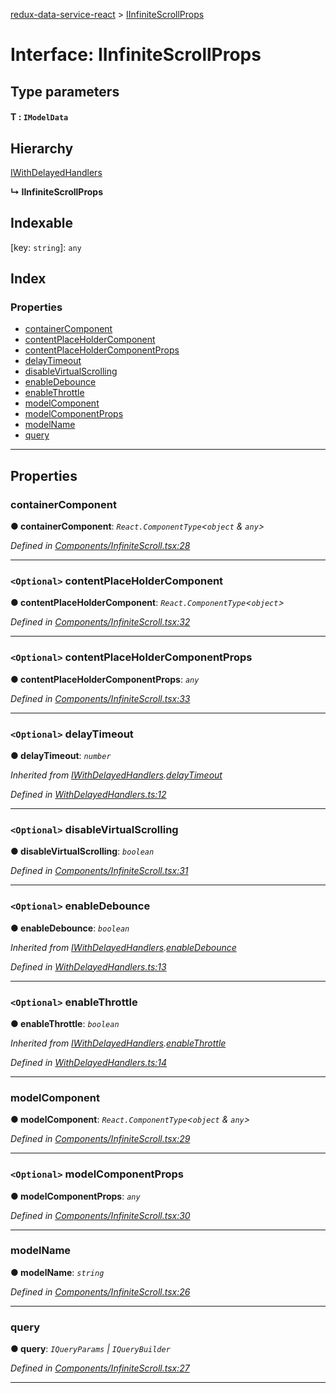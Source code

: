 [redux-data-service-react](../README.md) > [IInfiniteScrollProps](../interfaces/iinfinitescrollprops.md)

# Interface: IInfiniteScrollProps

## Type parameters
#### T :  `IModelData`
## Hierarchy

 [IWithDelayedHandlers](iwithdelayedhandlers.md)

**↳ IInfiniteScrollProps**

## Indexable

\[key: `string`\]:&nbsp;`any`
## Index

### Properties

* [containerComponent](iinfinitescrollprops.md#containercomponent)
* [contentPlaceHolderComponent](iinfinitescrollprops.md#contentplaceholdercomponent)
* [contentPlaceHolderComponentProps](iinfinitescrollprops.md#contentplaceholdercomponentprops)
* [delayTimeout](iinfinitescrollprops.md#delaytimeout)
* [disableVirtualScrolling](iinfinitescrollprops.md#disablevirtualscrolling)
* [enableDebounce](iinfinitescrollprops.md#enabledebounce)
* [enableThrottle](iinfinitescrollprops.md#enablethrottle)
* [modelComponent](iinfinitescrollprops.md#modelcomponent)
* [modelComponentProps](iinfinitescrollprops.md#modelcomponentprops)
* [modelName](iinfinitescrollprops.md#modelname)
* [query](iinfinitescrollprops.md#query)

---

## Properties

<a id="containercomponent"></a>

###  containerComponent

**● containerComponent**: *`React.ComponentType`<`object` & `any`>*

*Defined in [Components/InfiniteScroll.tsx:28](https://github.com/Rediker-Software/redux-data-service-react/blob/34d72f2/src/Components/InfiniteScroll.tsx#L28)*

___
<a id="contentplaceholdercomponent"></a>

### `<Optional>` contentPlaceHolderComponent

**● contentPlaceHolderComponent**: *`React.ComponentType`<`object`>*

*Defined in [Components/InfiniteScroll.tsx:32](https://github.com/Rediker-Software/redux-data-service-react/blob/34d72f2/src/Components/InfiniteScroll.tsx#L32)*

___
<a id="contentplaceholdercomponentprops"></a>

### `<Optional>` contentPlaceHolderComponentProps

**● contentPlaceHolderComponentProps**: *`any`*

*Defined in [Components/InfiniteScroll.tsx:33](https://github.com/Rediker-Software/redux-data-service-react/blob/34d72f2/src/Components/InfiniteScroll.tsx#L33)*

___
<a id="delaytimeout"></a>

### `<Optional>` delayTimeout

**● delayTimeout**: *`number`*

*Inherited from [IWithDelayedHandlers](iwithdelayedhandlers.md).[delayTimeout](iwithdelayedhandlers.md#delaytimeout)*

*Defined in [WithDelayedHandlers.ts:12](https://github.com/Rediker-Software/redux-data-service-react/blob/34d72f2/src/WithDelayedHandlers.ts#L12)*

___
<a id="disablevirtualscrolling"></a>

### `<Optional>` disableVirtualScrolling

**● disableVirtualScrolling**: *`boolean`*

*Defined in [Components/InfiniteScroll.tsx:31](https://github.com/Rediker-Software/redux-data-service-react/blob/34d72f2/src/Components/InfiniteScroll.tsx#L31)*

___
<a id="enabledebounce"></a>

### `<Optional>` enableDebounce

**● enableDebounce**: *`boolean`*

*Inherited from [IWithDelayedHandlers](iwithdelayedhandlers.md).[enableDebounce](iwithdelayedhandlers.md#enabledebounce)*

*Defined in [WithDelayedHandlers.ts:13](https://github.com/Rediker-Software/redux-data-service-react/blob/34d72f2/src/WithDelayedHandlers.ts#L13)*

___
<a id="enablethrottle"></a>

### `<Optional>` enableThrottle

**● enableThrottle**: *`boolean`*

*Inherited from [IWithDelayedHandlers](iwithdelayedhandlers.md).[enableThrottle](iwithdelayedhandlers.md#enablethrottle)*

*Defined in [WithDelayedHandlers.ts:14](https://github.com/Rediker-Software/redux-data-service-react/blob/34d72f2/src/WithDelayedHandlers.ts#L14)*

___
<a id="modelcomponent"></a>

###  modelComponent

**● modelComponent**: *`React.ComponentType`<`object` & `any`>*

*Defined in [Components/InfiniteScroll.tsx:29](https://github.com/Rediker-Software/redux-data-service-react/blob/34d72f2/src/Components/InfiniteScroll.tsx#L29)*

___
<a id="modelcomponentprops"></a>

### `<Optional>` modelComponentProps

**● modelComponentProps**: *`any`*

*Defined in [Components/InfiniteScroll.tsx:30](https://github.com/Rediker-Software/redux-data-service-react/blob/34d72f2/src/Components/InfiniteScroll.tsx#L30)*

___
<a id="modelname"></a>

###  modelName

**● modelName**: *`string`*

*Defined in [Components/InfiniteScroll.tsx:26](https://github.com/Rediker-Software/redux-data-service-react/blob/34d72f2/src/Components/InfiniteScroll.tsx#L26)*

___
<a id="query"></a>

###  query

**● query**: *`IQueryParams` \| `IQueryBuilder`*

*Defined in [Components/InfiniteScroll.tsx:27](https://github.com/Rediker-Software/redux-data-service-react/blob/34d72f2/src/Components/InfiniteScroll.tsx#L27)*

___

